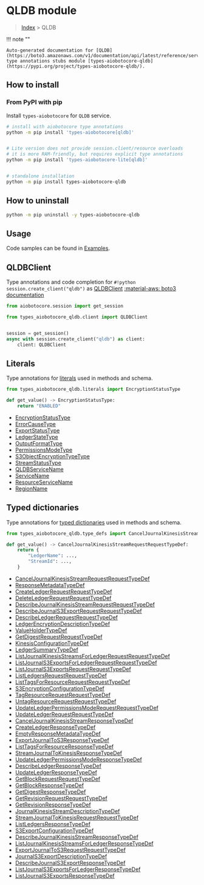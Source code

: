 # QLDB module

> [Index](../README.md) > QLDB


!!! note ""

    Auto-generated documentation for [QLDB](https://boto3.amazonaws.com/v1/documentation/api/latest/reference/services/qldb.html#QLDB)
    type annotations stubs module [types-aiobotocore-qldb](https://pypi.org/project/types-aiobotocore-qldb/).

## How to install



### From PyPI with pip

Install `types-aiobotocore` for `QLDB` service.

```bash
# install with aiobotocore type annotations
python -m pip install 'types-aiobotocore[qldb]'


# Lite version does not provide session.client/resource overloads
# it is more RAM-friendly, but requires explicit type annotations
python -m pip install 'types-aiobotocore-lite[qldb]'


# standalone installation
python -m pip install types-aiobotocore-qldb
```



## How to uninstall

```bash
python -m pip uninstall -y types-aiobotocore-qldb
```

## Usage

Code samples can be found in [Examples](./usage.md).

## QLDBClient

Type annotations and code completion for  `#!python session.create_client("qldb")` as [QLDBClient](./client.md)
[:material-aws: boto3 documentation](https://boto3.amazonaws.com/v1/documentation/api/latest/reference/services/qldb.html#QLDB.Client)

```python title="Usage example"
from aiobotocore.session import get_session

from types_aiobotocore_qldb.client import QLDBClient


session = get_session()
async with session.create_client("qldb") as client:
    client: QLDBClient
```








## Literals

Type annotations for [literals](./literals.md) used in methods and schema.

```python title="Usage example"
from types_aiobotocore_qldb.literals import EncryptionStatusType

def get_value() -> EncryptionStatusType:
    return "ENABLED"
```

- [EncryptionStatusType](./literals.md#encryptionstatustype)
- [ErrorCauseType](./literals.md#errorcausetype)
- [ExportStatusType](./literals.md#exportstatustype)
- [LedgerStateType](./literals.md#ledgerstatetype)
- [OutputFormatType](./literals.md#outputformattype)
- [PermissionsModeType](./literals.md#permissionsmodetype)
- [S3ObjectEncryptionTypeType](./literals.md#s3objectencryptiontypetype)
- [StreamStatusType](./literals.md#streamstatustype)
- [QLDBServiceName](./literals.md#qldbservicename)
- [ServiceName](./literals.md#servicename)
- [ResourceServiceName](./literals.md#resourceservicename)
- [RegionName](./literals.md#regionname)




## Typed dictionaries

Type annotations for [typed dictionaries](./type_defs.md) used in methods and schema.

```python title="Usage example"
from types_aiobotocore_qldb.type_defs import CancelJournalKinesisStreamRequestRequestTypeDef

def get_value() -> CancelJournalKinesisStreamRequestRequestTypeDef:
    return {
        "LedgerName": ...,
        "StreamId": ...,
    }
```

- [CancelJournalKinesisStreamRequestRequestTypeDef](./type_defs.md#canceljournalkinesisstreamrequestrequesttypedef)
- [ResponseMetadataTypeDef](./type_defs.md#responsemetadatatypedef)
- [CreateLedgerRequestRequestTypeDef](./type_defs.md#createledgerrequestrequesttypedef)
- [DeleteLedgerRequestRequestTypeDef](./type_defs.md#deleteledgerrequestrequesttypedef)
- [DescribeJournalKinesisStreamRequestRequestTypeDef](./type_defs.md#describejournalkinesisstreamrequestrequesttypedef)
- [DescribeJournalS3ExportRequestRequestTypeDef](./type_defs.md#describejournals3exportrequestrequesttypedef)
- [DescribeLedgerRequestRequestTypeDef](./type_defs.md#describeledgerrequestrequesttypedef)
- [LedgerEncryptionDescriptionTypeDef](./type_defs.md#ledgerencryptiondescriptiontypedef)
- [ValueHolderTypeDef](./type_defs.md#valueholdertypedef)
- [GetDigestRequestRequestTypeDef](./type_defs.md#getdigestrequestrequesttypedef)
- [KinesisConfigurationTypeDef](./type_defs.md#kinesisconfigurationtypedef)
- [LedgerSummaryTypeDef](./type_defs.md#ledgersummarytypedef)
- [ListJournalKinesisStreamsForLedgerRequestRequestTypeDef](./type_defs.md#listjournalkinesisstreamsforledgerrequestrequesttypedef)
- [ListJournalS3ExportsForLedgerRequestRequestTypeDef](./type_defs.md#listjournals3exportsforledgerrequestrequesttypedef)
- [ListJournalS3ExportsRequestRequestTypeDef](./type_defs.md#listjournals3exportsrequestrequesttypedef)
- [ListLedgersRequestRequestTypeDef](./type_defs.md#listledgersrequestrequesttypedef)
- [ListTagsForResourceRequestRequestTypeDef](./type_defs.md#listtagsforresourcerequestrequesttypedef)
- [S3EncryptionConfigurationTypeDef](./type_defs.md#s3encryptionconfigurationtypedef)
- [TagResourceRequestRequestTypeDef](./type_defs.md#tagresourcerequestrequesttypedef)
- [UntagResourceRequestRequestTypeDef](./type_defs.md#untagresourcerequestrequesttypedef)
- [UpdateLedgerPermissionsModeRequestRequestTypeDef](./type_defs.md#updateledgerpermissionsmoderequestrequesttypedef)
- [UpdateLedgerRequestRequestTypeDef](./type_defs.md#updateledgerrequestrequesttypedef)
- [CancelJournalKinesisStreamResponseTypeDef](./type_defs.md#canceljournalkinesisstreamresponsetypedef)
- [CreateLedgerResponseTypeDef](./type_defs.md#createledgerresponsetypedef)
- [EmptyResponseMetadataTypeDef](./type_defs.md#emptyresponsemetadatatypedef)
- [ExportJournalToS3ResponseTypeDef](./type_defs.md#exportjournaltos3responsetypedef)
- [ListTagsForResourceResponseTypeDef](./type_defs.md#listtagsforresourceresponsetypedef)
- [StreamJournalToKinesisResponseTypeDef](./type_defs.md#streamjournaltokinesisresponsetypedef)
- [UpdateLedgerPermissionsModeResponseTypeDef](./type_defs.md#updateledgerpermissionsmoderesponsetypedef)
- [DescribeLedgerResponseTypeDef](./type_defs.md#describeledgerresponsetypedef)
- [UpdateLedgerResponseTypeDef](./type_defs.md#updateledgerresponsetypedef)
- [GetBlockRequestRequestTypeDef](./type_defs.md#getblockrequestrequesttypedef)
- [GetBlockResponseTypeDef](./type_defs.md#getblockresponsetypedef)
- [GetDigestResponseTypeDef](./type_defs.md#getdigestresponsetypedef)
- [GetRevisionRequestRequestTypeDef](./type_defs.md#getrevisionrequestrequesttypedef)
- [GetRevisionResponseTypeDef](./type_defs.md#getrevisionresponsetypedef)
- [JournalKinesisStreamDescriptionTypeDef](./type_defs.md#journalkinesisstreamdescriptiontypedef)
- [StreamJournalToKinesisRequestRequestTypeDef](./type_defs.md#streamjournaltokinesisrequestrequesttypedef)
- [ListLedgersResponseTypeDef](./type_defs.md#listledgersresponsetypedef)
- [S3ExportConfigurationTypeDef](./type_defs.md#s3exportconfigurationtypedef)
- [DescribeJournalKinesisStreamResponseTypeDef](./type_defs.md#describejournalkinesisstreamresponsetypedef)
- [ListJournalKinesisStreamsForLedgerResponseTypeDef](./type_defs.md#listjournalkinesisstreamsforledgerresponsetypedef)
- [ExportJournalToS3RequestRequestTypeDef](./type_defs.md#exportjournaltos3requestrequesttypedef)
- [JournalS3ExportDescriptionTypeDef](./type_defs.md#journals3exportdescriptiontypedef)
- [DescribeJournalS3ExportResponseTypeDef](./type_defs.md#describejournals3exportresponsetypedef)
- [ListJournalS3ExportsForLedgerResponseTypeDef](./type_defs.md#listjournals3exportsforledgerresponsetypedef)
- [ListJournalS3ExportsResponseTypeDef](./type_defs.md#listjournals3exportsresponsetypedef)

